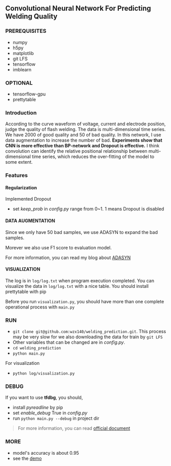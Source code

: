 ## Convolutional Neural Network For Predicting Welding Quality
### PREREQUISITES
- numpy
- h5py
- matplotlib
- git LFS
- tensorflow
- imblearn

### OPTIONAL
- tensorflow-gpu
- prettytable

### Introduction
According to the curve waveform of voltage, current and electrode position, judge the quality of flash welding. The data is multi-dimensional time series. We have 2000 of good quality and 50 of bad quality. In this network, I use data augmentation to increase the number of bad. **Experiments show that CNN is more effective than BP-network and Dropout is effective.** I think convolution can identify the relative positional relationship between multi-dimensional time series, which reduces the over-fitting of the model to some extent.

### Features

#### Regularization
Implemented Dropout
- set *keep_prob* in *config.py* range from 0~1. 1 means Dropout is disabled

####  DATA AUGMENTATION
Since we only have 50 bad samples, we use ADASYN to expand the bad samples. 

Morever we also use F1 score to evaluation model.

For more information, you can read my blog about [ADASYN](https://masterwangzx.com/2019/04/08/SMOTE/#adasyn)
 
#### VISUALIZATION
The log is in `log/log.txt` when program execution completed. You can visualize the data in `log/log.txt` with a nice table. You should install prettytable with pip

Before you run `visualization.py`, you should have more than one complete operational process with `main.py`

### RUN
- `git clone git@github.com:wzx140/welding_prediction.git`. This process may be very slow for we also downloading the data for train by `git LFS` 
- Other variables that can be changed are in *config.py*. 
- `cd welding_prediction`
- `python main.py`

For visualization
- `python log/visualization.py`

### DEBUG
If you want to use **tfdbg**, you should,
- install *pyreadline* by pip
- set *enable_debug* True in *config.py*
- run `python main.py --debug` in project dir
> For more information, you can read [official document](https://www.tensorflow.org/guide/debugger)

### MORE
- model's accuracy is about 0.95
- see the [demo](./demo.ipynb)